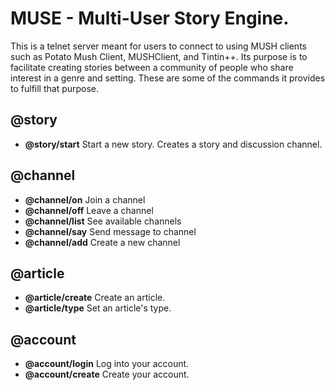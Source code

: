 # MUSE - Multi-User Story Engine.

This is a telnet server meant for users to connect to using MUSH clients such as Potato Mush Client, MUSHClient, and Tintin++. Its purpose is to facilitate creating stories between a community of people who share interest in a genre and setting. These are some of the commands it provides to fulfill that purpose.

## @story

- **@story/start** Start a new story. Creates a story and discussion channel.

## @channel

- **@channel/on** Join a channel
- **@channel/off** Leave a channel
- **@channel/list** See available channels
- **@channel/say** Send message to channel
- **@channel/add** Create a new channel

## @article

- **@article/create** Create an article.
- **@article/type** Set an article's type.

## @account

- **@account/login** Log into your account.
- **@account/create** Create your account.
